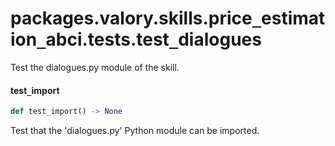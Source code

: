 <a id="packages.valory.skills.price_estimation_abci.tests.test_dialogues"></a>

# packages.valory.skills.price`_`estimation`_`abci.tests.test`_`dialogues

Test the dialogues.py module of the skill.

<a id="packages.valory.skills.price_estimation_abci.tests.test_dialogues.test_import"></a>

#### test`_`import

```python
def test_import() -> None
```

Test that the 'dialogues.py' Python module can be imported.

